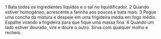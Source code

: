 1  Bata todos os ingredientes líquidos e o sal no liquidificador.
2  Quando estiver homogêneo, acrescente a farinha aos poucos e bata mais.
3  Pegue uma concha da mistura e despeje em uma frigideira média em fogo médio. Espalhe virando a frigideira para que fique uma massa fina.
4  Quando um lado estiver dourado, vire e doure o outro. Sirva com qualquer molho e recheio. 
